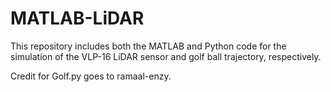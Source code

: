 # MATLAB-LiDAR

This repository includes both the MATLAB and Python code for the simulation of the VLP-16 LiDAR sensor and golf ball trajectory, respectively.

Credit for Golf.py goes to ramaal-enzy.
